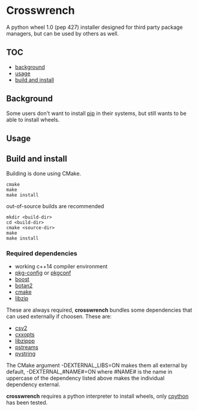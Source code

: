 # Crosswrench
A python wheel 1.0 (pep 427) installer designed for third party package managers, but can be used by others as well.
## TOC
- [background](#background)
- [usage](#usage)
- [build and install](#build-and-install)
## Background
Some users don't want to install [pip](https://pip.pypa.io/) in their systems, but still wants to be able to install
wheels.
## Usage
## Build and install
Building is done using CMake.
```
cmake
make
make install
```
out-of-source builds are recommended
```
mkdir <build-dir>
cd <build-dir>
cmake <source-dir>
make
make install
```
### Required dependencies
- working c++14 compiler environment
- [pkg-config](https://www.freedesktop.org/wiki/Software/pkg-config/) or [pkgconf](http://pkgconf.org/)
- [boost](https://www.boost.org/)
- [botan2](https://botan.randombit.net/)
- [cmake](https://cmake.org/)
- [libzip](https://libzip.org/)

These are always required, **crosswrench** bundles some dependencies that can used externally if choosen.
These are:
- [csv2](https://github.com/p-ranav/csv2)
- [cxxopts](https://github.com/jarro2783/cxxopts)
- [libzippp](https://github.com/ctabin/libzippp)
- [pstreams](http://pstreams.sourceforge.net/)
- [pystring](https://github.com/imageworks/pystring)

The CMake argument -DEXTERNAL_LIBS=ON makes them all external by default, -DEXTERNAL_#NAME#=ON where #NAME#
is the name in uppercase of the dependency listed above makes the individual dependency external.

**crosswrench** requires a python interpreter to install wheels, only [cpython](https://www.python.org/) has been tested.
